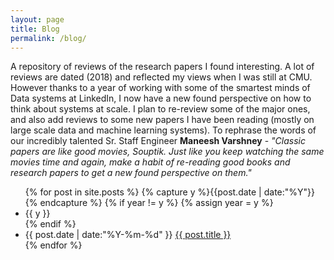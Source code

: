 ```yaml
---
layout: page
title: Blog
permalink: /blog/
---
```


A repository of reviews of the research papers I found interesting. A lot of reviews are dated (2018) and reflected my views when I was still at CMU. However thanks to a year of working with some of the smartest minds of Data systems at LinkedIn, I now have a new found perspective on how to think about systems at scale. I plan to re-review some of the major ones, and also add reviews to some new papers I have been reading (mostly on large scale data and machine learning systems). To rephrase the words of our incredibly talented Sr. Staff Engineer <b> Maneesh Varshney</b> - <i>"Classic papers are like good movies, Souptik. Just like you keep watching the same movies time and again, make a habit of re-reading good books and research papers to get a new found perspective on them."</i>
<br>

<ul class="listing">
{% for post in site.posts %}
  {% capture y %}{{post.date | date:"%Y"}}{% endcapture %}
  {% if year != y %}
    {% assign year = y %}
    <li class="listing-seperator">{{ y }}</li>
  {% endif %}
  <li class="listing-item">
    <time datetime="{{ post.date | date:"%Y-%m-%d" }}">{{ post.date | date:"%Y-%m-%d" }}</time>
    <a href="{{ post.url }}" title="{{ post.title }}">{{ post.title }}</a>
  </li>
{% endfor %}
</ul>
